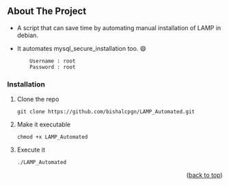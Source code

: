 <a name="readme-top"></a>

## About The Project

* A script that can save time by automating manual installation of LAMP in debian.

* It automates mysql_secure_installation too. :smile:

          Username : root
          Password : root
          
### Installation

1. Clone the repo
   ```
   git clone https://github.com/bishalcpgn/LAMP_Automated.git
   ```
   
2. Make it executable
   ```
   chmod +x LAMP_Automated
   ```
   
3. Execute it 
   ```
   ./LAMP_Automated
   ```

<p align="right">(<a href="#readme-top">back to top</a>)</p>




